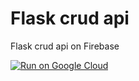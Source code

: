 # Flask crud api
 Flask crud api on Firebase

[![Run on Google Cloud](https://storage.googleapis.com/cloudrun/button.svg)](https://console.cloud.google.com/cloudshell/editor?shellonly=true&cloudshell_image=gcr.io/cloudrun/button&cloudshell_git_repo=[https://github.com/VivekBhawsar18/Flask-crud-api.git])